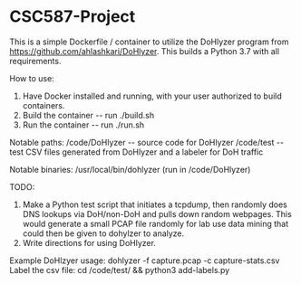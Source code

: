 # CSC587-Project

This is a simple Dockerfile / container to utilize the DoHlyzer program from https://github.com/ahlashkari/DoHlyzer. This builds a Python 3.7 with all requirements.

How to use:
1. Have Docker installed and running, with your user authorized to build containers.
2. Build the container -- run ./build.sh
3. Run the container -- run ./run.sh

Notable paths:
/code/DoHlyzer -- source code for DoHlyzer
/code/test -- test CSV files generated from DoHlyzer and a labeler for DoH traffic

Notable binaries:
/usr/local/bin/dohlyzer (run in /code/DoHlyzer)

TODO:
1. Make a Python test script that initiates a tcpdump, then randomly does DNS lookups via DoH/non-DoH and pulls down random webpages. This would generate a small PCAP file randomly for lab use data mining that could then be given to dohylzer to analyze.
2. Write directions for using DoHlyzer.

Example DoHlzyer usage:
dohlyzer -f capture.pcap -c capture-stats.csv
Label the csv file:
cd /code/test/ && python3 add-labels.py
